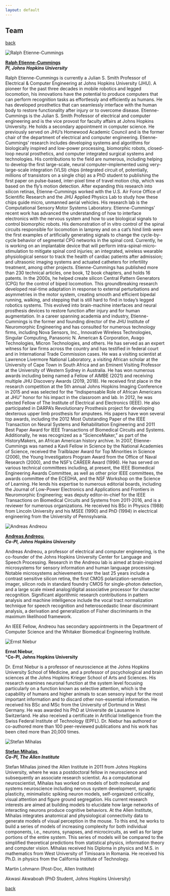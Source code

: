 ```yaml
---
layout: default
---
```


## Team

[back](./)

![Ralph Etienne-Cummings](/assets/img/etienne-cummings-ralph-300x300.png)

**[Ralph Etienne-Cummings](https://engineering.jhu.edu/faculty/ralph-etienne-cummings/)** <br>
***PI, Johns Hopkins University***

Ralph Etienne-Cummings is currently a Julian S. Smith Professor of Electrical & Computer Engineering at Johns Hopkins University (JHU). A pioneer for the past three decades in mobile robotics and legged locomotion, his innovations have the potential to produce computers that can perform recognition tasks as effortlessly and efficiently as humans. He has developed prosthetics that can seamlessly interface with the human body to restore functionality after injury or to overcome disease. Etienne-Cummings is the Julian S. Smith Professor of electrical and computer engineering and is the vice provost for faculty affairs at Johns Hopkins University. He holds a secondary appointment in computer science. He previously served on JHU’s Homewood Academic Council and is the former chair of the department of electrical and computer engineering.
Etienne-Cummings’ research includes developing systems and algorithms for biologically inspired and low-power processing, biomorphic robots, closed-loop neural prosthetics, and computer integrated surgical systems and technologies. His contributions to the field are numerous, including helping to develop the first large-scale, neural computer–implemented using very-large-scale integration (VLSI) chips (integrated circuit of, potentially, millions of transistors on a single chip) as a PhD student to publishing the first paper on pulse-based, inter-pixel time of travel motion chip, which was based on the fly’s motion detection. After expanding this research into silicon retinas, Etienne-Cummings worked with the U.S. Air Force Office of Scientific Research and the JHU Applied Physics Lab to study how these chips guide micro, unmanned aerial vehicles. His research lab is the Computational Sensory Motor Systems Laboratory.
Etienne-Cummings’ recent work has advanced the understanding of how to interface electronics with the nervous system and how to use biological signals to control biomorphic robots. His demonstration of in vitro control of the spinal circuits responsible for locomotion in lamprey and on a cat’s hind limb were the first examples of artificially generating signals to change the cycle-by-cycle behavior of segmental CPG networks in the spinal cord. Currently, he is working on an implantable device that will perform intra-spinal-micro-stimulation to mitigate spinal cord injuries; an integrated, wireless wearable physiological sensor to track the health of cardiac patients after admission; and ultrasonic imaging systems and actuated catheters for infertility treatment, among other projects.
Etienne-Cummings has published more than 230 technical articles, one book, 12 book chapters, and holds 16 patents. In the 2000s, he helped create silicon Central Pattern Generators (CPG) for the control of biped locomotion. This groundbreaking research developed real-time adaptation in response to external perturbations and asymmetries in the motor system, creating smooth and efficient bipedal running, walking, and stepping that is still hard to find in today’s legged robotics systems. This evolved into brain-machine interfaces and neural prosthesis devices to restore function after injury and for human augmentation.
In a career spanning academia and industry, Etienne-Cummings is the former and founding director of the JHU Institute of Neuromorphic Engineering and has consulted for numerous technology firms, including Nova Sensors, Inc., Innovative Wireless Technologies, Singular Computing, Panasonic N. American & Corporation, Avago Technologies, Micron Technologies, and others. He has served as an expert witness for law firms across the country and has testified in federal court and in International Trade Commission cases. He was a visiting scientist at Lawrence Livermore National Laboratory, a visiting African scholar at the University of Cape Town in South Africa and an Eminent Visiting Professor at the University of Western Sydney in Australia.
He has won numerous awards including being named a Fellow of AIMBE (2021) and receiving multiple JHU Discovery Awards (2019, 2018). He received first place in the research competition at the 5th annual Johns Hopkins Imaging Conference in 2015 and was selected for the “Indispensable Role of African Americans at JHU” honor for his impact in the classroom and lab. In 2012, he was elected Fellow of The Institute of Electrical and Electronics (IEEE). He also participated in DARPA’s Revolutionary Prosthesis project for developing dexterous upper limb prosthesis for amputees. His papers have won several top awards, including the 2012 Most Outstanding Paper of the IEEE Transaction on Neural Systems and Rehabilitation Engineering and 2011 Best Paper Award for IEEE Transactions of Biomedical Circuits and Systems. Additionally, he was recognized as a “ScienceMaker,” as part of the HistoryMakers, an African American history archive. In 2007, Etienne-Cummings was named a Kavli Fellow in Science by the National Academies of Science, received the Trailblazer Award for Top Minorities in Science (2006), the Young Investigators Program Award from the Office of Naval Research (2000), and the NSF’s CAREER Award (1996).
He has served on various technical committees including, at present, the IEEE Biomedical Engineering Awards Committee, as well as other prior IEEE committees, the awards committee of the ECEDHA, and the NSF Workshop on the Science of Learning. He lends his expertise to numerous editorial boards, including the Journal of Low-Power Electronics and Applications and Frontiers in Neuromorphic Engineering; was deputy editor-in-chief for the IEEE Transactions on Biomedical Circuits and Systems from 2011-2016, and is a reviewer for numerous organizations.
He received his BSc in Physics (1988) from Lincoln University and his MSEE (1990) and PhD (1994) in electrical engineering from the University of Pennsylvania.

![Andreas Andreou](/assets/img/andreas-andreou-sq-300x300.png)

**[Andreas Andreou](https://engineering.jhu.edu/ece/faculty/andreas-andreou/)**, <br>
***Co-PI, Johns Hopkins University***

Andreas Andreou, a professor of electrical and computer engineering, is the co-founder of the Johns Hopkins University Center for Language and Speech Processing. Research in the Andreou lab is aimed at brain-inspired microsystems for sensory information and human language processing. Notable microsystems achievements over the last 25 years include a contrast sensitive silicon retina, the first CMOS polarization-sensitive imager, silicon rods in standard foundry CMOS for single-photon detection, and a large scale mixed analog/digital associative processor for character recognition. Significant algorithmic research contributions in pattern analysis and machine intelligence include the vocal tract normalization technique for speech recognition and heteroscedastic linear discriminant analysis, a derivation and generalization of Fisher discriminants in the maximum likelihood framework.

An IEEE Fellow, Andreou has secondary appointments in the Department of Computer Science and the Whitaker Biomedical Engineering Institute.

![Ernst Niebur](/assets/img/Ernst.png)

**Ernst Niebur**, <br>
***Co-PI, Johns Hopkins University**

Dr. Ernst Niebur is a professor of neuroscience at the Johns Hopkins University School of Medicine, and a professor of pscychological and brain sciences at the Johns Hopkins Krieger School of Arts and Sciences. His research examines neuronal function at the system level focusing particularly on a function known as selective attention, which is the capability of humans and higher animals to scan sensory input for the most important information and to discard other non-essential information.
He received his BSc and MSc from the University of Dortmund in West Germany. He was awarded his PhD at Universite de Lausanne in Switzerland. He also received a certificate in Artificial Intelligence from the Swiss Federal Institute of Technology (EPFL).
Dr. Niebur has authored or co-authored more than 100 peer-reviewed publications and his work has been cited more than 20,000 times.

![Stefan Mihalas](/assets/img/stefan_mihalas_148x148.png)

**[Stefan Mihalas](https://alleninstitute.org/what-we-do/brain-science/about/team/staff-profiles/stefan-mihalas/)**, <br>
***Co-PI, The Allen Institute***

Stefan Mihalas joined the Allen Institute in 2011 from Johns Hopkins University, where he was a postdoctoral fellow in neuroscience and subsequently an associate research scientist. As a computational neuroscientist, Mihalas has worked on models of both molecular and systems neuroscience including nervous system development, synaptic plasticity, minimalistic spiking neuron models, self-organized criticality, visual attention and figure ground segregation. His current research interests are aimed at building models to elucidate how large networks of interacting neurons produce cognitive behaviors. At the Allen Institute, Mihalas integrates anatomical and physiological connectivity data to generate models of visual perception in the mouse. To this end, he works to build a series of models of increasing complexity for both individual components, i.e., neurons, synapses, and microcircuits, as well as for large portions of the entire system. This series of models will be compared to the simplified theoretical predictions from statistical physics, information theory and computer vision. Mihalas received his Diploma in physics and M.S. in mathematics from West University of Timisoara in Romania. He received his Ph.D. in physics from the California Institute of Technology.

Martin Lohmann (Post-Doc, Allen Institute)

Akwasi Akwaboah (PhD Student, Johns Hopkins University)


[back](./)
